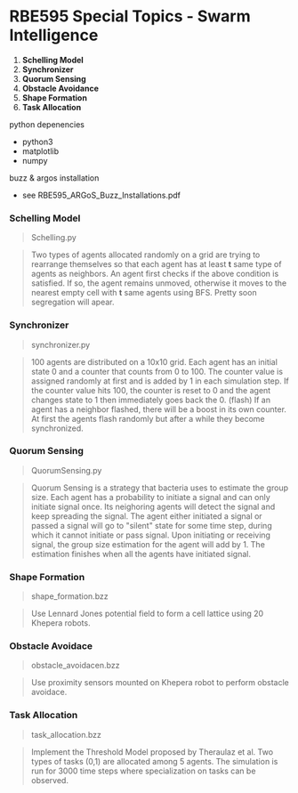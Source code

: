 # RBE595 Special Topics - Swarm Intelligence

1. **Schelling Model**
2. **Synchronizer**
3. **Quorum Sensing**
4. **Obstacle Avoidance**
5. **Shape Formation**
6. **Task Allocation**

python depenencies
- python3
- matplotlib
- numpy
 
buzz & argos installation
- see RBE595_ARGoS_Buzz_Installations.pdf

### Schelling Model
> Schelling.py

> Two types of agents allocated randomly on a grid are trying to rearrange themselves so that each agent has at least **t** same type of agents as neighbors. An agent first checks if the above condition is satisfied. If so, the agent remains unmoved, otherwise it moves to the nearest empty cell with **t** same agents using BFS. Pretty soon segregation will apear.

### Synchronizer
> synchronizer.py

> 100 agents are distributed on a 10x10 grid. Each agent has an initial state 0 and a counter that counts from 0 to 100. The counter value is assigned randomly at first and is added by 1 in each simulation step. If the counter value hits 100, the counter is reset to 0 and the agent changes state to 1 then immediately goes back the 0. (flash) If an agent has a neighbor flashed, there will be a boost in its own counter. At first the agents flash randomly but after a while they become synchronized.

### Quorum Sensing
> QuorumSensing.py

> Quorum Sensing is a strategy that bacteria uses to estimate the group size. Each agent has a probability to initiate a signal and can only initiate signal once. Its neighoring agents will detect the signal and keep spreading the signal. The agent either initiated a signal or passed a signal will go to "silent" state for some time step, during which it cannot initiate or pass signal. Upon initiating or receiving signal, the group size estimation for the agent will add by 1. The estimation finishes when all the agents have initiated signal.

### Shape Formation
> shape_formation.bzz

> Use Lennard Jones potential field to form a cell lattice using 20 Khepera robots.

### Obstacle Avoidace
> obstacle_avoidacen.bzz

> Use proximity sensors mounted on Khepera robot to perform obstacle avoidace.

### Task Allocation
> task_allocation.bzz

> Implement the Threshold Model proposed by Theraulaz et al. Two types of tasks (0,1) are allocated among 5 agents. The simulation is run for 3000 time steps where specialization on tasks can be observed.